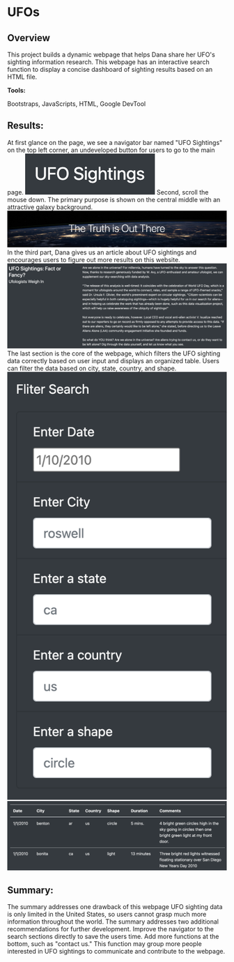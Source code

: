 # UFOs
## Overview
This project builds a dynamic webpage that helps Dana share her UFO's sighting information research. This webpage has an interactive search function to display a concise dashboard of sighting results based on an HTML file.

**Tools:**

Bootstraps, JavaScripts, HTML, Google DevTool

## Results:
At first glance on the page, we see a navigator bar named "UFO Sightings" on the top left corner,  an undeveloped button for users to go to the main page. 
![1](static/static/%20images/1.png)
Second, scroll the mouse down. The primary purpose is shown on the central middle with an attractive galaxy background.
![middle](static/static/%20images/middle.png)
In the third part, Dana gives us an article about UFO sightings and encourages users to figure out more results on this website. 
![3](static/static/%20images/3.png)
The last section is the core of the webpage, which filters the UFO sighting data correctly based on user input and displays an organized table. Users can filter the data based on city, state, country, and shape.
![filter](static/static/%20images/filter.png) 
![4](static/static/%20images/4.png)

## Summary:
The summary addresses one drawback of this webpage 
 UFO sighting data is only limited in the United States, so users cannot grasp much more information throughout the world. 
The summary addresses two additional recommendations for further development.
Improve the navigator to the search sections directly to save the users time.
Add more functions at the bottom, such as "contact us." This function may group more people interested in UFO sightings to communicate and contribute to the webpage. 
